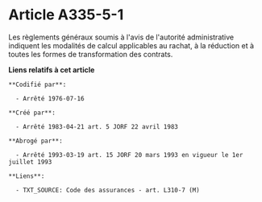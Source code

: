 # Article A335-5-1

Les règlements généraux soumis à l'avis de l'autorité administrative indiquent les modalités de calcul applicables au rachat,
à la réduction et à toutes les formes de transformation des contrats.

**Liens relatifs à cet article**

	**Codifié par**:

	  - Arrêté 1976-07-16

	**Créé par**:

	  - Arrêté 1983-04-21 art. 5 JORF 22 avril 1983

	**Abrogé par**:

	  - Arrêté 1993-03-19 art. 15 JORF 20 mars 1993 en vigueur le 1er juillet 1993

	**Liens**:

	  - TXT_SOURCE: Code des assurances - art. L310-7 (M)
